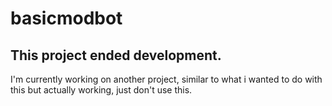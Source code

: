 # basicmodbot

## This project ended development.

I'm currently working on another project, similar to what i wanted to do with this but actually working,
just don't use this.
